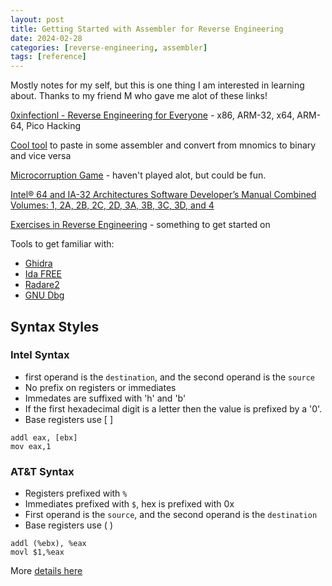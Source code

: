 ```yaml
---
layout: post
title: Getting Started with Assembler for Reverse Engineering
date: 2024-02-28
categories: [reverse-engineering, assembler]
tags: [reference]
---
```


Mostly notes for my self, but this is one thing I am interested in learning about. Thanks to my friend M who gave me alot of these links!


[0xinfectionl - Reverse Engineering for Everyone](https://0xinfection.github.io/reversing/) - x86, ARM-32, x64, ARM-64, Pico Hacking

[Cool tool](https://defuse.ca/online-x86-assembler.htm#disassembly) to paste in some assembler and convert from mnomics to binary and vice versa

[Microcorruption Game](https://microcorruption.com/) - haven't played alot, but could be fun.

[Intel® 64 and IA-32 Architectures Software Developer’s Manual Combined Volumes: 1, 2A, 2B, 2C, 2D, 3A, 3B, 3C, 3D, and 4](https://www.intel.com/content/www/us/en/content-details/782158/intel-64-and-ia-32-architectures-software-developer-s-manual-combined-volumes-1-2a-2b-2c-2d-3a-3b-3c-3d-and-4.html?wapkw=intel%2064%20and%20ia-32%20architectures%20software%20developer%27s%20manual&docid=782158)

[Exercises in Reverse Engineering](https://challenges.re/) - something to get started on

Tools to get familiar with:
* [Ghidra](https://ghidra-sre.org/)
* [Ida FREE](https://hex-rays.com/ida-free/)
* [Radare2](https://github.com/radareorg/radare2)
* [GNU Dbg](https://www.sourceware.org/gdb/)


## Syntax Styles

### Intel Syntax

* first operand is the `destination`, and the second operand is the `source`
* No prefix on registers or immediates
* Immedates are suffixed with 'h' and 'b'
* If the first hexadecimal digit is a letter then the value is prefixed by a '0'.
* Base registers use [ ]

```
addl eax, [ebx]
mov eax,1

```

### AT&T Syntax

* Registers prefixed with `%`
* Immediates prefixed with `$`, hex is prefixed with 0x
* First operand is the `source`, and the second operand is the `destination`
* Base registers use ( )

```
addl (%ebx), %eax
movl $1,%eax
```

More [details here](https://imada.sdu.dk/u/kslarsen/dm546/Material/IntelnATT.htm)

